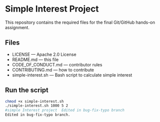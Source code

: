 # Simple Interest Project

This repository contains the required files for the final Git/GitHub hands-on assignment.

## Files
- LICENSE — Apache 2.0 License
- README.md — this file
- CODE_OF_CONDUCT.md — contributor rules
- CONTRIBUTING.md — how to contribute
- simple-interest.sh — Bash script to calculate simple interest

## Run the script
```bash
chmod +x simple-interest.sh
./simple-interest.sh 1000 5 2
#simple Interest project  Edited in bug-fix-typo branch
Edited in bug-fix-typo branch.
